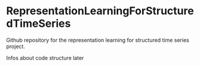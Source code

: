 # RepresentationLearningForStructuredTimeSeries

Github repository for the representation learning for structured time series project.

Infos about code structure later
